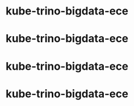 # kube-trino-bigdata-ece
# kube-trino-bigdata-ece
# kube-trino-bigdata-ece
# kube-trino-bigdata-ece
